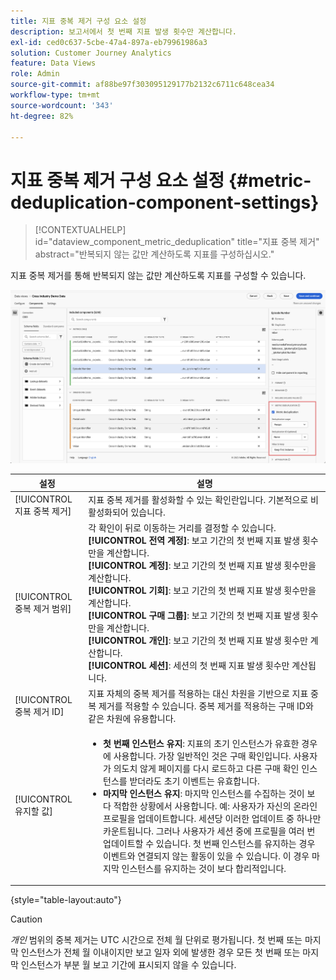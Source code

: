```yaml
---
title: 지표 중복 제거 구성 요소 설정
description: 보고서에서 첫 번째 지표 발생 횟수만 계산합니다.
exl-id: ced0c637-5cbe-47a4-897a-eb79961986a3
solution: Customer Journey Analytics
feature: Data Views
role: Admin
source-git-commit: af88be97f303095129177b2132c6711c648cea34
workflow-type: tm+mt
source-wordcount: '343'
ht-degree: 82%

---
```


# 지표 중복 제거 구성 요소 설정 {#metric-deduplication-component-settings}

<!-- markdownlint-disable MD034 -->

>[!CONTEXTUALHELP]
>id="dataview_component_metric_deduplication"
>title="지표 중복 제거"
>abstract="반복되지 않는 값만 계산하도록 지표를 구성하십시오."

<!-- markdownlint-enable MD034 -->


지표 중복 제거를 통해 반복되지 않는 값만 계산하도록 지표를 구성할 수 있습니다.

![Metric deduplication](../assets/metric-deduplication.png)

| 설정 | 설명 |
| --- | --- |
| [!UICONTROL 지표 중복 제거] | 지표 중복 제거를 활성화할 수 있는 확인란입니다. 기본적으로 비활성화되어 있습니다. |
| [!UICONTROL 중복 제거 범위] | 각 확인이 뒤로 이동하는 거리를 결정할 수 있습니다.<br/>**[!UICONTROL 전역 계정&#x200B;]**: 보고 기간의 첫 번째 지표 발생 횟수만을 계산합니다.<br/>**[!UICONTROL 계정]**: 보고 기간의 첫 번째 지표 발생 횟수만을 계산합니다.<br/>**[!UICONTROL 기회&#x200B;]**: 보고 기간의 첫 번째 지표 발생 횟수만을 계산합니다.<br/>**[!UICONTROL 구매 그룹]**: 보고 기간의 첫 번째 지표 발생 횟수만을 계산합니다.<br/>**[!UICONTROL 개인&#x200B;]**: 보고 기간의 첫 번째 지표 발생 횟수만 계산합니다.<br>**[!UICONTROL 세션]**: 세션의 첫 번째 지표 발생 횟수만 계산됩니다.<br> |
| [!UICONTROL 중복 제거 ID] | 지표 자체의 중복 제거를 적용하는 대신 차원을 기반으로 지표 중복 제거를 적용할 수 있습니다. 중복 제거를 적용하는 구매 ID와 같은 차원에 유용합니다. |
| [!UICONTROL 유지할 값] | <ul><li>**첫 번째 인스턴스 유지**: 지표의 초기 인스턴스가 유효한 경우에 사용합니다. 가장 일반적인 것은 구매 확인입니다. 사용자가 의도치 않게 페이지를 다시 로드하고 다른 구매 확인 인스턴스를 받더라도 초기 이벤트는 유효합니다.</li><li>**마지막 인스턴스 유지**: 마지막 인스턴스를 수집하는 것이 보다 적합한 상황에서 사용합니다. 예: 사용자가 자신의 온라인 프로필을 업데이트합니다. 세션당 이러한 업데이트 중 하나만 카운트됩니다. 그러나 사용자가 세션 중에 프로필을 여러 번 업데이트할 수 있습니다. 첫 번째 인스턴스를 유지하는 경우 이벤트와 연결되지 않는 활동이 있을 수 있습니다. 이 경우 마지막 인스턴스를 유지하는 것이 보다 합리적입니다.</li></ul> |

{style="table-layout:auto"}

>[!CAUTION]
>
>_개인_ 범위의 중복 제거는 UTC 시간으로 전체 월 단위로 평가됩니다. 첫 번째 또는 마지막 인스턴스가 전체 월 이내이지만 보고 일자 외에 발생한 경우 모든 첫 번째 또는 마지막 인스턴스가 부분 월 보고 기간에 표시되지 않을 수 있습니다.
